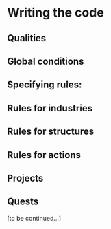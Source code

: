 # Writing the code

## Qualities
## Global conditions
## Specifying rules:
## Rules for industries
## Rules for structures
## Rules for actions
## Projects

## Quests
[to be continued...]
